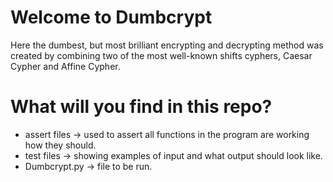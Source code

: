 # Welcome to Dumbcrypt

Here the dumbest, but most brilliant encrypting and decrypting method was created by combining two of the most well-known shifts cyphers, Caesar Cypher and Affine Cypher.

# What will you find in this repo?

- assert files -> used to assert all functions in the program are working how they should.
- test files -> showing examples of input and what output should look like.
- Dumbcrypt.py -> file to be run.
